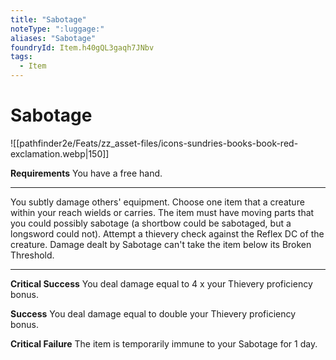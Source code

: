 ```yaml
---
title: "Sabotage"
noteType: ":luggage:"
aliases: "Sabotage"
foundryId: Item.h40gQL3gaqh7JNbv
tags:
  - Item
---
```


# Sabotage
![[pathfinder2e/Feats/zz_asset-files/icons-sundries-books-book-red-exclamation.webp|150]]

**Requirements** You have a free hand.

* * *

You subtly damage others' equipment. Choose one item that a creature within your reach wields or carries. The item must have moving parts that you could possibly sabotage (a shortbow could be sabotaged, but a longsword could not). Attempt a thievery check against the Reflex DC of the creature. Damage dealt by Sabotage can't take the item below its Broken Threshold.

* * *

**Critical Success** You deal damage equal to 4 x your Thievery proficiency bonus.

**Success** You deal damage equal to double your Thievery proficiency bonus.

**Critical Failure** The item is temporarily immune to your Sabotage for 1 day.

